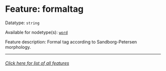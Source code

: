 # Feature: formaltag

Datatype: `string`

Available for nodetype(s): [`word`](wordnodefeatures.md)

Feature description: Formal tag according to Sandborg-Petersen morphology.

---
###### [Click here for list of all features](home.md)
